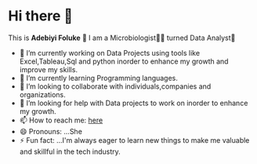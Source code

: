 # Hi there 👋
This is **Adebiyi Foluke** 🥰
I am a Microbiologist👩‍🔬 turned Data Analyst🤪
- 🔭 I’m currently working on Data Projects using tools like Excel,Tableau,Sql and python inorder to enhance my growth and improve my skills.
- 🌱 I’m currently learning Programming languages.
- 👯 I’m looking to collaborate with individuals,companies and organizations.
- 🤔 I’m looking for help with Data projects to work on inorder to enhance my growth.
- 📫 How to reach me: [here](https://www.linkedin.com/in/adebiyi-foluke-christianah16/)
- 😄 Pronouns: ...She
- ⚡ Fun fact: ...I'm always eager to learn new things to make me valuable and skillful in the tech industry.
